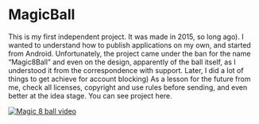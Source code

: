 # MagicBall

This is my first independent project. It was made in 2015, so long ago). I wanted to understand how to publish applications on my own, and started from Android. Unfortunately, the project came under the ban for the name “Magic8Ball” and even on the design, apparently of the ball itself, as I understood it from the correspondence with support. Later, I did a lot of things to get achieve for account blocking) As a lesson for the future from me, check all licenses, copyright and use rules before sending, and even better at the idea stage. You can see project here.


[![Magic 8 ball video ](http://drive.google.com/uc?export=view&id=1RNTw64Qtu6Loddz7wFvz8IxNJTs1ojU9)](https://youtu.be/DQHkyWy-7qc)

